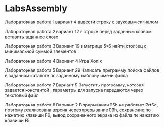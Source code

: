 # LabsAssembly


Лабораторная работа 1
вариант 4 
вывести строку с звуковым сигналом 


Лабораторная работа 2
вариант 12
в строке перед заданным словом вставить заданное слово

Лабораторная работа 3
Вариант 19 
в матрице 5*6 найти столбец с минимальной суммой элементов 


Лабораторная работа 4
Вариант 4
Игра Xonix


Лабораторная работа 5
Вариант 29
Написать программу поиска файлов в заданном каталоге по заданному шаблону имени файла


Лабораторная работа 7 
Вариант 5
Запустить программу, которая задается константой , параметры для запуска передаются через текстовый файл


Лабораторная работа 8
Вариант 2
В прерывании 05h не работает PrtSc, поэтому реализована версия через прерывание 09h, сохранение по нажатию клавиши F6, вывод сохраненного экрана из файла по нажатию клавиши F5
